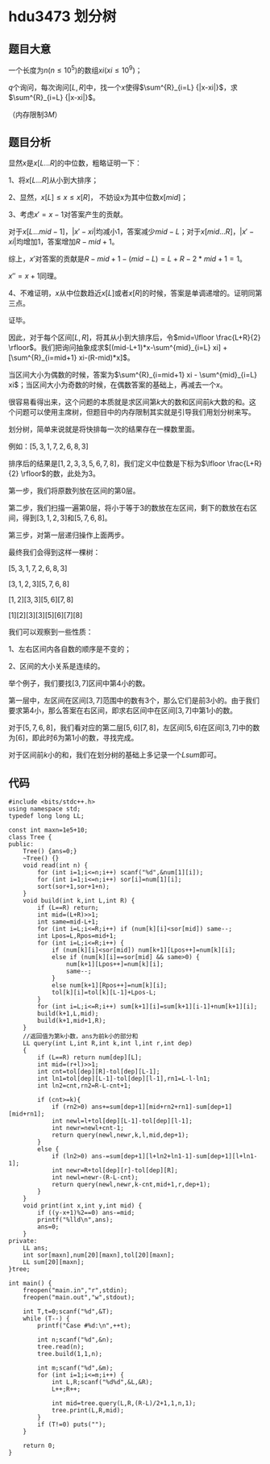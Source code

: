 # hdu3473 划分树
## 题目大意
一个长度为$n(n \leq 10^{5})$的数组$xi(xi \leq 10^{9})$；

$q$个询问，每次询问$[L,R]$中，找一个$x$使得$\sum^{R}_{i=L} {|x-xi|}$，求$\sum^{R}_{i=L} {|x-xi|}$。

（内存限制$3M$）

## 题目分析
显然$x$是$x[L...R]$的中位数，粗略证明一下：

1、将$x[L...R]$从小到大排序；

2、显然，$x[L] \leq x \leq x[R]$， 不妨设x为其中位数$x[mid]$；

3、考虑$x'=x-1$对答案产生的贡献。

对于$x[L...mid-1]$，$|x'-xi|$均减小1，答案减少$mid-L$；对于$x[mid...R]$，$|x'-xi|$均增加1，答案增加$R-mid+1$。

综上，$x'$对答案的贡献是$R-mid+1-(mid-L)=L+R-2*mid+1=1$。

$x''=x+1$同理。

4、不难证明，$x$从中位数趋近$x[L]$或者$x[R]$的时候，答案是单调递增的。证明同第三点。

证毕。

因此，对于每个区间$[L,R]$，将其从小到大排序后，令$mid=\lfloor \frac{L+R}{2} \rfloor$。我们把询问抽象成求$[(mid-L+1)*x-\sum^{mid}_{i=L} xi] + [\sum^{R}_{i=mid+1} xi-(R-mid)*x]$。

当区间大小为偶数的时候，答案为$\sum^{R}_{i=mid+1} xi - \sum^{mid}_{i=L} xi$；当区间大小为奇数的时候，在偶数答案的基础上，再减去一个$x$。

很容易看得出来，这个问题的本质就是求区间第$k$大的数和区间前$k$大数的和。这个问题可以使用主席树，但题目中的内存限制其实就是引导我们用划分树来写。

划分树，简单来说就是将快排每一次的结果存在一棵数里面。

例如：$[5,3,1,7,2,6,8,3]$

排序后的结果是$[1,2,3,3,5,6,7,8]$，我们定义中位数是下标为$\lfloor \frac{L+R}{2} \rfloor$的数，此处为$3$。

第一步，我们将原数列放在区间的第$0$层。

第二步，我们扫描一遍第$0$层，将小于等于$3$的数放在左区间，剩下的数放在右区间，得到$[3,1,2,3]$和$[5,7,6,8]$。

第三步，对第一层递归操作上面两步。

最终我们会得到这样一棵树：

$[5,3,1,7,2,6,8,3]$

$[3,1,2,3][5,7,6,8]$

$[1,2][3,3][5,6][7,8]$

$[1][2][3][3][5][6][7][8]$

我们可以观察到一些性质：

1、左右区间内各自数的顺序是不变的；

2、区间的大小关系是连续的。

举个例子，我们要找$[3,7]$区间中第$4$小的数。

第一层中，左区间在区间$[3,7]$范围中的数有$3$个，那么它们是前$3$小的。由于我们要求第$4$小，那么答案在右区间，即求右区间中在区间$[3,7]$中第$1$小的数。

对于$[5,7,6,8]$，我们看对应的第二层$[5,6][7,8]$，左区间$[5,6]$在区间$[3,7]$中的数为$[6]$，即此时$6$为第$1$小的数，寻找完成。

对于区间前$k$小的和，我们在划分树的基础上多记录一个$Lsum$即可。

## 代码

```
#include <bits/stdc++.h>
using namespace std;
typedef long long LL;

const int maxn=1e5+10;
class Tree {
public:
    Tree() {ans=0;}
    ~Tree() {}
    void read(int n) {
        for (int i=1;i<=n;i++) scanf("%d",&num[1][i]);
        for (int i=1;i<=n;i++) sor[i]=num[1][i];
        sort(sor+1,sor+1+n);
    }
    void build(int k,int L,int R) {
        if (L==R) return;
        int mid=(L+R)>>1;
        int same=mid-L+1;
        for (int i=L;i<=R;i++) if (num[k][i]<sor[mid]) same--;
        int Lpos=L,Rpos=mid+1;
        for (int i=L;i<=R;i++) {
            if (num[k][i]<sor[mid]) num[k+1][Lpos++]=num[k][i];
            else if (num[k][i]==sor[mid] && same>0) {
                num[k+1][Lpos++]=num[k][i];
                same--;
            }
            else num[k+1][Rpos++]=num[k][i];
            tol[k][i]=tol[k][L-1]+Lpos-L;
        }
        for (int i=L;i<=R;i++) sum[k+1][i]=sum[k+1][i-1]+num[k+1][i];
        build(k+1,L,mid);
        build(k+1,mid+1,R);
    }
    //返回值为第k小数，ans为前k小的部分和
    LL query(int L,int R,int k,int l,int r,int dep)
    {
        if (L==R) return num[dep][L];
        int mid=(r+l)>>1;
        int cnt=tol[dep][R]-tol[dep][L-1];
        int ln1=tol[dep][L-1]-tol[dep][l-1],rn1=L-l-ln1;
        int ln2=cnt,rn2=R-L-cnt+1;
    
        if (cnt>=k){
            if (rn2>0) ans+=sum[dep+1][mid+rn2+rn1]-sum[dep+1][mid+rn1];
            int newl=l+tol[dep][L-1]-tol[dep][l-1];
            int newr=newl+cnt-1;
            return query(newl,newr,k,l,mid,dep+1);
        }
        else {
            if (ln2>0) ans-=sum[dep+1][l+ln2+ln1-1]-sum[dep+1][l+ln1-1];
            int newr=R+tol[dep][r]-tol[dep][R];
            int newl=newr-(R-L-cnt);
            return query(newl,newr,k-cnt,mid+1,r,dep+1);
        }
    }
    void print(int x,int y,int mid) {
        if ((y-x+1)%2==0) ans-=mid;
        printf("%lld\n",ans);
        ans=0;
    }
private:
    LL ans;
    int sor[maxn],num[20][maxn],tol[20][maxn];
    LL sum[20][maxn];
}tree;

int main() {
    freopen("main.in","r",stdin);
    freopen("main.out","w",stdout);

    int T,t=0;scanf("%d",&T);
    while (T--) {
        printf("Case #%d:\n",++t);

        int n;scanf("%d",&n);
        tree.read(n);
        tree.build(1,1,n);

        int m;scanf("%d",&m);
        for (int i=1;i<=m;i++) {
            int L,R;scanf("%d%d",&L,&R);
            L++;R++;

            int mid=tree.query(L,R,(R-L)/2+1,1,n,1);
            tree.print(L,R,mid);
        }
        if (T!=0) puts("");
    }

    return 0;
}
```